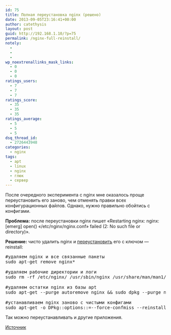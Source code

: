 ```yaml
---
id: 75
title: Полная переустановка nginx (решено)
date: 2013-09-05T23:16:41+00:00
author: catethysis
layout: post
guid: http://192.168.1.10/?p=75
permalink: /nginx-full-reinstall/
notely:
  - 
  - 
  - 
wp_noextrenallinks_mask_links:
  - 0
  - 0
  - 0
ratings_users:
  - 7
  - 7
  - 7
ratings_score:
  - 35
  - 35
  - 35
ratings_average:
  - 5
  - 5
  - 5
dsq_thread_id:
  - 2726443948
categories:
  - nginx
tags:
  - apt
  - linux
  - nginx
  - глюк
  - сервер
---
```

После очередного эксперимента с nginx мне оказалось проще переустановить его заново, чем отменять правки всех конфигурационных файлов. Однако, нужно правильно обойтись с конфигами.

<!--more-->

**Проблема:** после переустановки nginx пишет &#171;Restarting nginx: nginx: [emerg] open() &#171;/etc/nginx/nginx.conf&#187; failed (2: No such file or directory)&#187;.

**Решение:** чисто удалить nginx и [переустановить](http://catethysis.ru/index.php/%d1%83%d1%81%d1%82%d0%b0%d0%bd%d0%be%d0%b2%d0%ba%d0%b0-nginx-%d0%bd%d0%b0-ubuntu-%d0%b8-%d0%bd%d0%b0%d1%81%d1%82%d1%80%d0%be%d0%b9%d0%ba%d0%b0-%d0%b5%d0%b3%d0%be-%d0%b4%d0%bb%d1%8f-%d1%80%d0%b0%d0%b1/ "Установка nginx на ubuntu и настройка его для работы с PHP") его с ключом &#8212;reinstall:

<pre>#удаляем nginx и все связанные пакеты
sudo apt-get remove nginx*

#удаляем рабочие директории и логи
sudo rm -rf /etc/nginx/ /usr/sbin/nginx /usr/share/man/man1/nginx.1.gz

#удаляем остатки nginx из базы apt
sudo apt-get --purge autoremove nginx && sudo dpkg --purge nginx

#устанавливаем nginx заново с чистыми конфигами
sudo apt-get -o DPkg::options::=--force-confmiss --reinstall install nginx</pre>

Так можно переустанавливать и другие приложения.

<a target="_blank" rel="nofollow" href="http://catethysis.ru/goto/http://serverfault.com/questions/317191/how-to-install-nginx-and-install-the-configuration-files-too"  target="_blank">Источник</a>